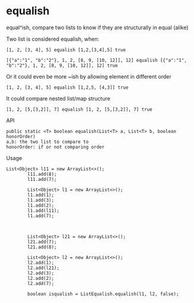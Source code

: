 # equalish
equal^ish, compare two lists to know if they are structurally in equal (alike)

Two list is considered equalish, when:

~~~~ 
[1, 2, [3, 4], 5] equalish [1,2,[3,4],5] true

[{"a":"1", "b":"2"}, 1, 2, [8, 9, [10, 12]], 12] equalish [{"a":"1", "b":"2"}, 1, 2, [8, 9, [10, 12]], 12] true
~~~~ 

Or it could even be more ~ish by allowing element in different order

~~~~
[1, 2, [3, 4], 5] equalish [1,2,5, [4,3]] true
~~~~

It could compare nested list/map structure
~~~~ 
[1, 2, [5,[3,2]], 7] equalish [1, 2, [5,[3,2]], 7] true
~~~~ 


API
~~~~
public static <T> boolean equalish(List<T> a, List<T> b, boolean honorOrder)
a,b: the two list to compare to
honorOrder: if or not comparing order
~~~~


Usage
~~~~
List<Object> l11 = new ArrayList<>();
        l11.add(8);
        l11.add(7);

        List<Object> l1 = new ArrayList<>();
        l1.add(1);
        l1.add(3);
        l1.add(2);
        l1.add(l11);
        l1.add(7);



        List<Object> l21 = new ArrayList<>();
        l21.add(7);
        l21.add(8);

        List<Object> l2 = new ArrayList<>();
        l2.add(1);
        l2.add(l21);
        l2.add(3);
        l2.add(2);
        l2.add(7);

        boolean isqualish = ListEqualish.equalish(l1, l2, false);
~~~~ 

